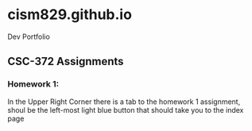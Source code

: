 # cism829.github.io
Dev Portfolio

## CSC-372 Assignments
### Homework 1:
In the Upper Right Corner there is a tab to the homework 1 assignment, shoul be the left-most light blue button that should take you to the index page